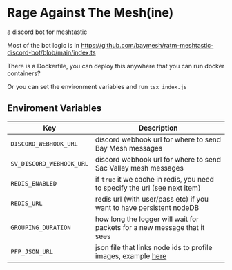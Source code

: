 # Rage Against The Mesh(ine)
a discord bot for meshtastic

Most of the bot logic is in https://github.com/baymesh/ratm-meshtastic-discord-bot/blob/main/index.ts

There is a Dockerfile, you can deploy this anywhere that you can run docker containers?

Or you can set the environment variables and run `tsx index.js`

## Enviroment Variables

| Key      | Description      |
| ------------- | ------------- |
|`DISCORD_WEBHOOK_URL`| discord webhook url for where to send Bay Mesh messages|
|`SV_DISCORD_WEBHOOK_URL`| discord webhook url for where to send Sac Valley mesh messages|
|`REDIS_ENABLED` | if `true` it we cache in redis, you need to specify the url (see next item)|
|`REDIS_URL`| redis url (with user/pass etc) if you want to have persistent nodeDB|
|`GROUPING_DURATION` | how long the logger will wait for packets for a new message that it sees|
|`PFP_JSON_URL` | json file that links node ids to profile images, example [here](https://raw.githubusercontent.com/baymesh/bot_pfp/refs/heads/main/baymesh_pfp.json)|
